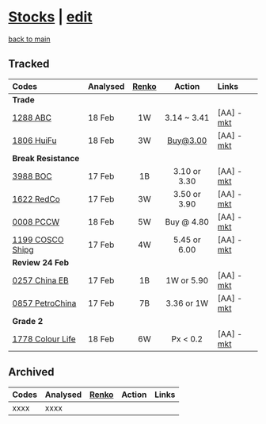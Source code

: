 # [Stocks](https://alwinwoo.github.io/stocks.html) | [edit](https://github.com/alwinwoo/alwinwoo.github.io/edit/master/stocks.md)
[back to main](https://alwinwoo.github.io)

## Tracked

Codes            | Analysed | <a href="https://www.marketinout.com/chart/renko_chart.php" target="_blank">Renko</a> | Action  | Links
:---             | :---    | :---: | :---:   | :---
**Trade**        | 
[1288 ABC](https://alwinwoo.github.io/stocks/1288.html)         | 18 Feb  | 1W    | 3.14 ~ 3.41   | [AA] - [mkt](https://www.marketinout.com/chart/stock_chart.php?symbol=1288.HK)
[1806 HuiFu](https://alwinwoo.github.io/stocks/1806.html)       | 18 Feb  | 3W    | Buy@3.00      | [AA] - [mkt](https://www.marketinout.com/chart/stock_chart.php?symbol=1806.HK)
**Break Resistance** |
[3988 BOC](https://alwinwoo.github.io/stocks/3988.html)         | 17 Feb  | 1B    | 3.10 or 3.30  | [AA] - [mkt](https://www.marketinout.com/chart/stock_chart.php?symbol=3988.HK)
[1622 RedCo](https://alwinwoo.github.io/stocks/1622.html)       | 17 Feb  | 3W    | 3.50 or 3.90  | [AA] - [mkt](https://www.marketinout.com/chart/stock_chart.php?symbol=1622.HK)
[0008 PCCW](https://alwinwoo.github.io/stocks/0008.html)        | 18 Feb  | 5W    | Buy @ 4.80    | [AA] - [mkt](https://www.marketinout.com/chart/stock_chart.php?symbol=0008.HK)
[1199 COSCO Shipg](https://alwinwoo.github.io/stocks/1199.html) | 17 Feb  | 4W    | 5.45 or 6.00  | [AA] - [mkt](https://www.marketinout.com/chart/stock_chart.php?symbol=1199.HK)
**Review 24 Feb** |
[0257 China EB](https://alwinwoo.github.io/stocks/0257.html)    | 17 Feb  | 1B    | 1W or 5.90    | [AA] - [mkt](https://www.marketinout.com/chart/stock_chart.php?symbol=0257.HK)
[0857 PetroChina](https://alwinwoo.github.io/stocks/0857.html)  | 17 Feb  | 7B    | 3.36 or 1W    | [AA] - [mkt](https://www.marketinout.com/chart/stock_chart.php?symbol=0857.HK)
**Grade 2** |
[1778 Colour Life](https://alwinwoo.github.io/stocks/1778.html) | 18 Feb  | 6W    | Px < 0.2      | [AA] - [mkt](https://www.marketinout.com/chart/stock_chart.php?symbol=1778.HK)

## Archived

Codes            | Analysed | <a href="https://www.marketinout.com/chart/renko_chart.php" target="_blank">Renko</a> | Action  | Links
:---             | :---     | :---: | :---:   | :---
xxxx             | xxxx     |       |         |
